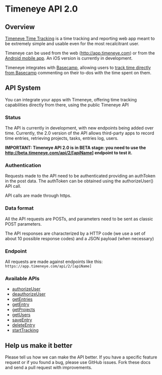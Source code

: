 # Timeneye API 2.0

## Overview

[Timeneye Time Tracking](http://www.timeneye.com "Timeneye Time Tracking") is a time tracking and reporting web app meant to be extremely simple and usable even for the most recalcitrant user.

Timeneye can be used from the web (<http://app.timeneye.com>) or from the [Android mobile app](https://play.google.com/store/apps/details?id=net.dmdigital.timeneye). An iOS version is currently in development.

Timeneye integrates with [Basecamp](http://www.basecamp.com), allowing users to [track time directly from Basecamp](http://www.timeneye.com/basecamp-time-tracking) commenting on their to-dos with the time spent on them.

## API System

You can integrate your apps with Timeneye, offering time tracking capabilities directly from there, using the public Timeneye API

### Status

The API is currently in development, with new endpoints being added over time. Currently, the 2.0 version of the API allows third-party apps to record time entries, retrieving projects, tasks, entries log, users.

**IMPORTANT: Timeneye API 2.0 is in BETA stage: you need to use the http://beta.timeneye.com/api/2/[apiName] endpoint to test it.**

### Authentication

Requests made to the API need to be authenticated providing an authToken in the post data. The authToken can be obtained using the authorizeUser() API call.

API calls are made through https.

### Data format

All the API requests are POSTs, and parameters need to be sent as classic POST parameters.

The API responses are characterized by a HTTP code (we use a set of about 10 possible response codes) and a JSON payload (when necessary)

### Endpoint

All requests are made against endpoints like this: 
`https://app.timeneye.com/api/2/[apiName]`

### Available APIs

* [authorizeUser](./APIs/authorizeUser.md)
* [deauthorizeUser](./APIs/deauthorizeUser.md)
* [getEntries](./APIs/getEntries.md)
* [getEntry](./APIs/getEntry.md)
* [getProjects](./APIs/getProjects.md)
* [getUsers](./APIs/getUsers.md)
* [saveEntry](./APIs/saveEntry.md)
* [deleteEntry](./APIs/deleteEntry.md)
* [startTracking](./APIs/startTracking.md)

## Help us make it better

Please tell us how we can make the API better. If you have a specific feature request or if you found a bug, please use GitHub issues. Fork these docs and send a pull request with improvements.